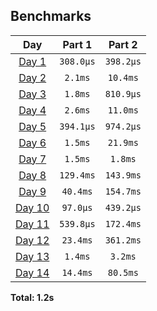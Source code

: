 <!--- benchmarking table --->
## Benchmarks

| Day | Part 1 | Part 2 |
| :---: | :---: | :---:  |
| [Day 1](./01.rb) | `308.0µs` | `398.2µs` |
| [Day 2](./02.rb) | `2.1ms` | `10.4ms` |
| [Day 3](./03.rb) | `1.8ms` | `810.9µs` |
| [Day 4](./04.rb) | `2.6ms` | `11.0ms` |
| [Day 5](./05.rb) | `394.1µs` | `974.2µs` |
| [Day 6](./06.rb) | `1.5ms` | `21.9ms` |
| [Day 7](./07.rb) | `1.5ms` | `1.8ms` |
| [Day 8](./08.rb) | `129.4ms` | `143.9ms` |
| [Day 9](./09.rb) | `40.4ms` | `154.7ms` |
| [Day 10](./10.rb) | `97.0µs` | `439.2µs` |
| [Day 11](./11.rb) | `539.8µs` | `172.4ms` |
| [Day 12](./12.rb) | `23.4ms` | `361.2ms` |
| [Day 13](./13.rb) | `1.4ms` | `3.2ms` |
| [Day 14](./14.rb) | `14.4ms` | `80.5ms` |

**Total: 1.2s**
<!--- benchmarking table --->
